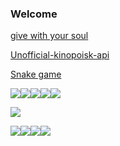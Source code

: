 ### Welcome
[give with your soul ](https://gamaunov.github.io/give-with-your-soul-/)

[Unofficial-kinopoisk-api](https://gamaunov.github.io/Unofficial-kinopoisk-api/)

[Snake game](https://gamaunov.github.io/Snake/)

<img src="https://img.shields.io/badge/HTML5-024008?style=for-the-badge&logo=HTML5&logoColor=E34F26"/><img src="https://img.shields.io/badge/CSS3-024008?style=for-the-badge&logo=CSS3&logoColor=1572B6"/><img src="https://img.shields.io/badge/Sass-024008?style=for-the-badge&logo=Sass&logoColor=#CC6699"/><img src="https://img.shields.io/badge/Autoprefixer-024008?style=for-the-badge&logo=Autoprefixer&logoColor=DD3735"/><img src="https://img.shields.io/badge/BEM-024008?style=for-the-badge&logo=BEM&logoColor=000000"/>

<img src="https://img.shields.io/badge/JavaScript-024008?style=for-the-badge&logo=JavaScript&logoColor=F7DF1E"/>



<img src="https://img.shields.io/badge/npm-024008?style=for-the-badge&logo=npm&logoColor=CB3837"/><img src="https://img.shields.io/badge/Webpack-024008?style=for-the-badge&logo=Webpack&logoColor=8DD6F9"/><img src="https://img.shields.io/badge/Git-024008?style=for-the-badge&logo=Git&logoColor=F05032"/><img src="https://img.shields.io/badge/GitHub-024008?style=for-the-badge&logo=GitHub&logoColor=181717"/>




